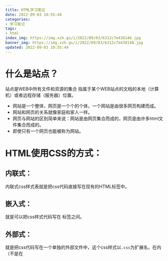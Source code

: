 ```yaml
---
title: HTML学习笔记
date: 2022-09-03 10:55:44
categories: 
- 学习笔记
tags: 
- html
index_img: https://img.xzh.gs/i/2022/09/03/6312c7e438148.jpg
banner_img: https://img.xzh.gs/i/2022/09/03/6312c7e438148.jpg
updated: 2022-09-03 10:55:44
---
```

# 什么是站点？
站点是WEB中所有文件和资源的集合
指属于某个WEB站点的文档的本地（计算机）或者远程存储（服务器）位置。

 - 网站是一个整体，网页是一个个的个体，一个网站是由很多网页构建而成。
 - 网站和网页的关系就像家庭和家人一样。
 - 网页与网站的区别简单来说：网站是由网页集合而成的，网页是由许多html文件集合而成的。
 - 即使只有一个网页也能被称为网站。

# HTML使用CSS的方式：
## 内联式：
内联式css样式表就是把css代码直接写在现有的HTML标签中。
## 嵌入式：
就是可以把css样式代码写在 <style type="text/css"></style>标签之间。
## 外部式：
就是把css代码写在一个单独的外部文件中，这个css样式以```.css```为扩展名，在<head>内（不是在<style>标签内）使用<link>标签将css样式链接到html文件内。